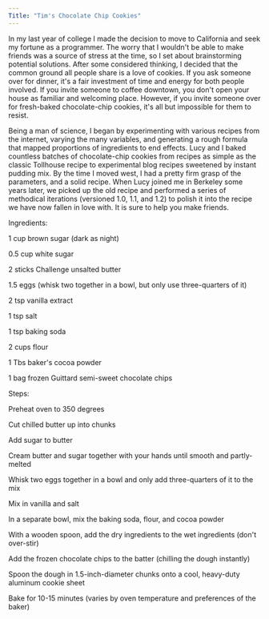 ```yaml
---
Title: "Tim's Chocolate Chip Cookies"
---
```

In my last year of college I made the decision to move to California
and seek my fortune as a programmer. The worry that I wouldn't be able
to make friends was a source of stress at the time, so I set about
brainstorming potential solutions. After some considered thinking, I
decided that the common ground all people share is a love of cookies.
If you ask someone over for dinner, it's a fair investment of time and
energy for both people involved. If you invite someone to coffee
downtown, you don't open your house as familiar and welcoming place.
However, if you invite someone over for fresh-baked chocolate-chip
cookies, it's all but impossible for them to resist.

Being a man of science, I began by experimenting with various recipes
from the internet, varying the many variables, and generating a rough
formula that mapped proportions of ingredients to end effects. Lucy
and I baked countless batches of chocolate-chip cookies from recipes
as simple as the classic Tollhouse recipe to experimental blog recipes
sweetened by instant pudding mix. By the time I moved west, I had a
pretty firm grasp of the parameters, and a solid recipe. When Lucy
joined me in Berkeley some years later, we picked up the old recipe
and performed a series of methodical iterations (versioned 1.0, 1.1,
and 1.2) to polish it into the recipe we have now fallen in love with.
It is sure to help you make friends.

Ingredients:

1 cup brown sugar (dark as night)

0.5 cup white sugar

2 sticks Challenge unsalted butter

1.5 eggs (whisk two together in a bowl, but only use three-quarters of it)

2 tsp vanilla extract

1 tsp salt

1 tsp baking soda

2 cups flour

1 Tbs baker's cocoa powder

1 bag frozen Guittard semi-sweet chocolate chips

Steps:

Preheat oven to 350 degrees

Cut chilled butter up into chunks

Add sugar to butter

Cream butter and sugar together with your hands until smooth and partly-melted

Whisk two eggs together in a bowl and only add three-quarters of it to the mix

Mix in vanilla and salt

In a separate bowl, mix the baking soda, flour, and cocoa powder

With a wooden spoon, add the dry ingredients to the wet ingredients
(don't over-stir)

Add the frozen chocolate chips to the batter (chilling the dough instantly)

Spoon the dough in 1.5-inch-diameter chunks onto a cool, heavy-duty
aluminum cookie sheet

Bake for 10-15 minutes (varies by oven temperature and preferences of the baker) 